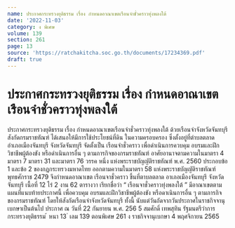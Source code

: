 ```yaml
---
name: ประกาศกระทรวงยุติธรรม เรื่อง กำหนดอาณาเขตเรือนจำชั่วคราวทุ่งพลงใต้
date: '2022-11-03'
category: ง พิเศษ
volume: 139
section: 261
page: 13
source: 'https://ratchakitcha.soc.go.th/documents/17234369.pdf'
draft: true
---
```


# ประกาศกระทรวงยุติธรรม เรื่อง กำหนดอาณาเขตเรือนจำชั่วคราวทุ่งพลงใต้

ประกาศกระทรวงยุติธรรม เรื่อง กำหนดอาณาเขตเรือนจำชั่วคราวทุ่งพลงใต้ ด้วยเรือนจำจังหวัดจันทบุรี สังกัดกรมราชทัณฑ์ ได้เสนอให้มีการใช้ประโยชน์ที่ดิน ในความครอบครอง ซึ่งตั้งอยู่ที่ตำบลตลาด อำเภอเมืองจันทบุรี จังหวัดจันทบุรี จัดตั้งเป็น เรือนจำชั่วคราว เพื่อดำเนินการควบคุม อบรมและฝึกวิชาชีพผู้ต้องขัง หรือดำเนินการอื่น ๆ ตามภารกิจของกรมราชทัณฑ์ อาศัยอานาจตามความในมาตรา 4 มาตรา 7 มาตรา 31 และมาตรา 76 วรรค หนึ่ง แห่งพระราชบัญญัติราชทัณฑ์ พ.ศ. 2560 ประกอบข้อ 1 และข้อ 2 ของกฎกระทรวงมหาดไทย ออกตามความในมาตรา 58 แห่งพระราชบัญญัติราชทัณฑ์ พุทธศักราช 2479 จึงกำหนดอาณาเขต เรือนจาชั่วคราว ขึ้นที่ตาบลตลาด อาเภอเมืองจันทบุรี จังหวัดจันทบุรี เนื้อที่ 12 ไร่ 2 งาน 62 ตารางวา เรียกชื่อว่า “ เรือนจาชั่วคราวทุ่งพลงใต้ ” มีอาณาเขตตามแผนที่แนบท้ายประกาศนี้ เพื่อควบคุม อบรมและฝึกวิชาชีพผู้ต้องขัง หรือดาเนินการอื่น ๆ ตามภารกิจของกรมราชทัณฑ์ โดยให้สังกัดเรือนจำจังหวัดจันทบุรี ทั้งนี้ นับแต่วันถัดจากวันประกาศในราชกิจจานุเบกษาเป็นต้นไป ประกาศ ณ วันที่ 22 กันยายน พ.ศ. 256 5 สมศักดิ์ เทพสุทิน รัฐมนตรีว่าการกระทรวงยุติธรรม ้ หนา 13 ่ เลม 139 ตอนพิเศษ 261 ง ราชกิจจานุเบกษา 4 พฤศจิกายน 2565

